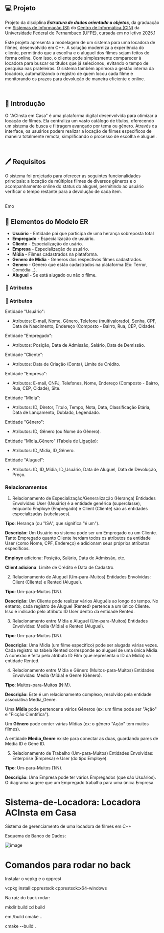 ## 💻 Projeto
Projeto da disciplina ***Estrutura de dados orientada a objetos***, da graduação em [Sistemas de Informação (SI)](https://portal.cin.ufpe.br/graduacao/sistemas-de-informacao/) do [Centro de Informática (CIN)](https://portal.cin.ufpe.br/) da [Universidade Federal de Pernambuco (UFPE)](https://www.ufpe.br/), cursada em no letivo 2025.1
<br>

Este projeto apresenta a modelagem de um sistema para uma locadora de filmes, desenvolvido em C++. A solução moderniza a experiência do cliente, permitindo que a escolha e o aluguel dos filmes sejam feitos de forma online. Com isso, o cliente pode simplesmente comparecer à locadora para buscar os títulos que já selecionou, evitando o tempo de pesquisa nas prateleiras. O sistema também aprimora a gestão interna da locadora, automatizando o registro de quem locou cada filme e monitorando os prazos para devolução de maneira eficiente e online.

<br>

## 🙌 Introdução
O "ACInsta em Casa" é uma plataforma digital desenvolvida para otimizar a locação de filmes. Ela centraliza um vasto catálogo de títulos, oferecendo um sistema de busca e filtragem avançado por tema ou gênero. Através da interface, os usuários podem realizar a locação de filmes específicos de maneira totalmente remota, simplificando o processo de escolha e aluguel.

<br>

## 🖊️ Requisitos
O sistema foi projetado para oferecer as seguintes funcionalidades principais: a locação de múltiplos filmes de diversos gêneros e o acompanhamento online do status do aluguel, permitindo ao usuário verificar o tempo restante para a devolução de cada item.

<br>Emo

## 🧬 Elementos do Modelo ER

- **Usuário** - Entidade pai que participa de uma herança sobreposta total
- **Empregado** - Especialização de usuário.
- **Cliente** - Especialização de usário.
- **Empresa** - Especialização de usuário.
- **Mídia** - Filmes cadastrados na plataforma.
- **Genero de Mídia** - Generos dos respectivos filmes cadastrados.
- **Genero** - Genero que estão cadastrados na plataforma (Ex: Terror, Comédia...).
- **Aluguel** - Se está alugado ou não o filme.

### 🧱 Atributos
### 🧱 Atributos
Entidade "Usuário":

- Atributos: E-mail, Nome, Gênero, Telefone (multivalorado), Senha, CPF, Data de Nascimento, Endereço (Composto - Bairro, Rua, CEP, Cidade).

Entidade "Empregado":

- Atributos: Posição, Data de Admissão, Salário, Data de Demissão.

Entidade "Cliente":

- Atributos: Data de Criação (Conta), Limite de Crédito.

Entidade "Empresa":

- Atributos: E-mail, CNPJ, Telefones, Nome, Endereço (Composto - Bairro, Rua, CEP, Cidade), Site.

Entidade "Mídia":

- Atributos: ID, Diretor, Título, Tempo, Nota, Data, Classificação Etária, Data de Lançamento, Dublado, Legendado.

Entidade "Gênero":

- Atributos: ID, Gênero (ou Nome do Gênero).

Entidade "Mídia_Gênero" (Tabela de Ligação):

- Atributos: ID_Mídia, ID_Gênero.

Entidade "Aluguel":

- Atributos: ID, ID_Mídia, ID_Usuário, Data de Aluguel, Data de Devolução, Preço.


### Relacionamentos
1. Relacionamento de Especialização/Generalização (Herança)
Entidades Envolvidas: User (Usuário) é a entidade genérica (superclasse), enquanto Employe (Empregado) e Client (Cliente) são as entidades especializadas (subclasses).

**Tipo**: Herança (ou "ISA", que significa "é um").

**Descrição**: Um Usuário no sistema pode ser um Empregado ou um Cliente. Tanto Empregado quanto Cliente herdam todos os atributos da entidade User (como Nome, CPF, Endereço) e adicionam seus próprios atributos específicos.

**Employe** adiciona: Posição, Salário, Data de Admissão, etc.

**Client adiciona**: Limite de Crédito e Data de Cadastro.

2. Relacionamento de Aluguel (Um-para-Muitos)
Entidades Envolvidas: Client (Cliente) e Rented (Aluguel).

**Tipo**: Um-para-Muitos (1:N).

**Descrição**: Um Cliente pode realizar vários Aluguéis ao longo do tempo. No entanto, cada registro de Aluguel (Rented) pertence a um único Cliente. Isso é indicado pelo atributo ID User dentro da entidade Rented.

3. Relacionamento entre Mídia e Aluguel (Um-para-Muitos)
Entidades Envolvidas: Media (Mídia) e Rented (Aluguel).

**Tipo**: Um-para-Muitos (1:N).

**Descrição**: Uma Mídia (um filme específico) pode ser alugada várias vezes. Cada registro na tabela Rented corresponde ao aluguel de uma única Mídia. A conexão é feita pelo atributo ID Film (que representa o ID da Mídia) na entidade Rented.

4. Relacionamento entre Mídia e Gênero (Muitos-para-Muitos)
Entidades Envolvidas: Media (Mídia) e Genre (Gênero).

**Tipo**: Muitos-para-Muitos (N:M).

**Descrição**: Este é um relacionamento complexo, resolvido pela entidade associativa Media_Genre.

Uma **Mídia** pode pertencer a vários Gêneros (ex: um filme pode ser "Ação" e "Ficção Científica").

Um **Gênero** pode conter várias Mídias (ex: o gênero "Ação" tem muitos filmes).

A entidade **Media_Genre** existe para conectar as duas, guardando pares de Media ID e Gene ID.

5. Relacionamento de Trabalho (Um-para-Muitos)
Entidades Envolvidas: Enterprise (Empresa) e User (do tipo Employe).

**Tipo**: Um-para-Muitos (1:N).

**Descrição**: Uma Empresa pode ter vários Empregados (que são Usuários). O diagrama sugere que um Empregado trabalha para uma única Empresa.


# Sistema-de-Locadora: Locadora ACInsta em Casa
Sistema de gerenciamento de uma locadora de filmes em C++

Esquema de Banco de Dados:


![image](https://github.com/user-attachments/assets/81f286ca-fe32-4b33-8c20-450c336b0088)




# Comandos para rodar no back

Instalar o vcpkg e o cpprest

vcpkg install cpprestsdk cpprestsdk:x64-windows

Na raiz do back rodar:

 mkdir build
 cd build

 em /build
 cmake ..

 cmake --build .
